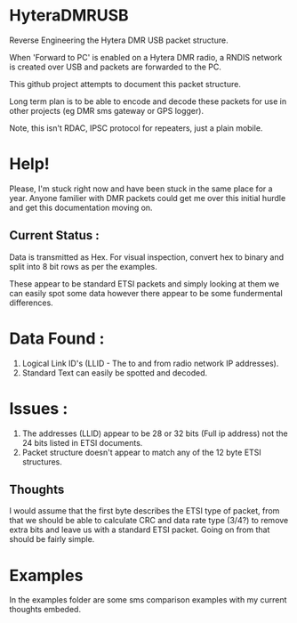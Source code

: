 # HyteraDMRUSB
Reverse Engineering the Hytera DMR USB packet structure.

When 'Forward to PC' is enabled on a Hytera DMR radio, a RNDIS network is created over USB and packets are forwarded to the PC.

This github project attempts to document this packet structure.

Long term plan is to be able to encode and decode these packets for use in other projects (eg DMR sms gateway or GPS logger).

Note, this isn't RDAC, IPSC protocol for repeaters, just a plain mobile.

# Help!
Please, I'm stuck right now and have been stuck in the same place for a year. Anyone familier with DMR packets could get me over this initial hurdle and get this documentation moving on.

Current Status :
---------------

Data is transmitted as Hex.
For visual inspection, convert hex to binary and split into 8 bit rows as per the examples.

These appear to be standard ETSI packets and simply looking at them we can easily spot some data however there appear to be some fundermental differences.

# Data Found :
1) Logical Link ID's (LLID - The to and from radio network IP addresses).
2) Standard Text can easily be spotted and decoded.

# Issues :
1) The addresses (LLID) appear to be 28 or 32 bits (Full ip address) not the 24 bits listed in ETSI documents.
2) Packet structure doesn't appear to match any of the 12 byte ETSI structures.

Thoughts
--------

I would assume that the first byte describes the ETSI type of packet, from that we should be able to calculate CRC and data rate type (3/4?) to remove extra bits and leave us with a standard ETSI packet. Going on from that should be fairly simple.

# Examples
In the examples folder are some sms comparison examples with my current thoughts embeded.
